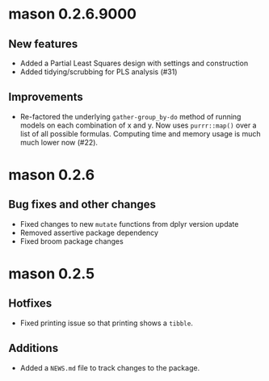 # mason 0.2.6.9000

## New features

- Added a Partial Least Squares design with settings and construction
- Added tidying/scrubbing for PLS analysis (#31)

## Improvements

- Re-factored the underlying `gather-group_by-do` method of running models on each
combination of x and y. Now uses `purrr::map()` over a list of all possible formulas.
Computing time and memory usage is much much lower now (#22).

# mason 0.2.6

## Bug fixes and other changes

- Fixed changes to new `mutate` functions from dplyr version update
- Removed assertive package dependency
- Fixed broom package changes

# mason 0.2.5

## Hotfixes

* Fixed printing issue so that printing shows a `tibble`.

## Additions

* Added a `NEWS.md` file to track changes to the package.




